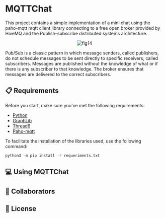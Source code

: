 # MQTTChat

This project contains a simple implementation of a mini chat using the paho-mqtt mqtt client library connecting to a free open broker provided by HiveMQ and the Publish–subscribe distributed systems architecture.

<div align ="center">
  
![fig14](https://www.hivemq.com/img/blog/websockets_with_hivemq.png)
  
</div>

Pub/Sub is a classic pattern in which message senders, called publishers, do not schedule messages to be sent directly to specific receivers, called subscribers. Messages are published without the knowledge of what or if there is any subscriber to that knowledge. The broker ensures that messages are delivered to the correct subscribers.

## 📋 Requirements
Before you start, make sure you've met the following requirements:
* [Python](https://docs.python.org/3/)
* [GraphLib](https://pypi.org/project/graphlib-backport/)
* [Thread6](https://pypi.org/project/thread6/)
* [Paho-mqtt](https://pypi.org/project/paho-mqtt/)

To facilitate the installation of the libraries used, use the following command:
```python
python3 -m pip install -r requeriments.txt
```

## 💻 Using MQTTChat

## 🤝 Collaborators

## 📝 License